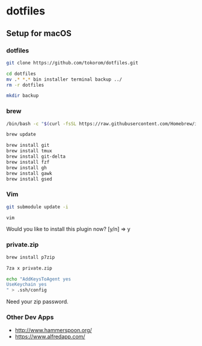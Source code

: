 # dotfiles

## Setup for macOS

### dotfiles

```sh
git clone https://github.com/tokorom/dotfiles.git

cd dotfiles
mv .* *.* bin installer terminal backup ../ 
rm -r dotfiles

mkdir backup
```

### brew

```sh
/bin/bash -c "$(curl -fsSL https://raw.githubusercontent.com/Homebrew/install/master/install.sh)"
```

```sh
brew update

brew install git
brew install tmux
brew install git-delta
brew install fzf
brew install gh
brew install gawk
brew install gsed
```

### Vim

```sh
git submodule update -i

vim
```

Would you like to install this plugin now? [y/n] => y

### private.zip

```sh
brew install p7zip

7za x private.zip

echo "AddKeysToAgent yes
UseKeychain yes
" > .ssh/config
```

Need your zip password.

### Other Dev Apps

- http://www.hammerspoon.org/
- https://www.alfredapp.com/

